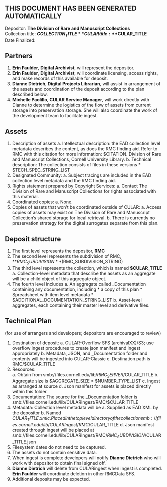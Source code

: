 THIS DOCUMENT HAS BEEN GENERATED AUTOMATICALLY
----------------------------------------------

Depositor: **The Division of Rare and Manuscript Collections**  
Collection title: **$COLLECTION_TITLE**  
CULAR title: **$CULAR_TITLE**  
Date Finalized:  


Partners
--------
1. **Erin Faulder**, **Digital Archivist**, will represent the depositor.  
2. **Erin Faulder**, **Digital Archivist**, will coordinate licensing, access rights, and make records of this available for deposit. 
3. **Dianne Dietrich**, **Digital Projects Librarian**, will assist in arrangement of the assets and coordination of the deposit according to the plan described below. 
4. **Michelle Paolillo**, **CULAR Service Manager**, will work directly with Dianne to determine the logistics of the flow of assets from current storage into preservation storage.  She will also coordinate the work of the development team to facilitate ingest.


Assets
------
1. Description of assets
    a. Intellectual description: the EAD collection level metadata describes the content, as does the RMC finding aid. Refer to RMC with this citation for more information: $CITATION. Division of Rare and Manuscript Collections, Cornell University Library.
    b. Technical description: The collection consists of files in these versions 
        * $TECH_SPEC_STRING_LIST
2. Designated Community:
    a. Subject tracings are included in the EAD collection level metadata and the RMC finding aid.
3. Rights statement prepared by Copyright Services: 
    a. Contact The Division of Rare and Manuscript Collections for rights associated with this material. 
4. Coordinated copies: 
    a. None.
5. Copies of assets that won’t be coordinated outside of CULAR:
    a. Access copies of assets may exist on The Division of Rare and Manuscript Collection’s shared storage for local retrieval. 
    b. There is currently no preservation strategy for the digital surrogates separate from this plan. 


Deposit structure
-----------------
1. The first level represents the depositor, **RMC**
2. The second level represents the subdivision of RMC, **$RMC_SUBDIVISION** ($RMC_SUBDIVISION_STRING)
3. The third level represents the collection, which is named **$CULAR_TITLE**
    a. Collection-level metadata that describe the assets as an aggregate will be a child object of this aggregate object.
4. The fourth level includes
    a. An aggregate called _Documentation containing any documentation, including 
        * a copy of this plan
        * Spreadsheet with item level metadata
        * $ADDITIONAL_DOCUMENTATION_STRING_LIST
    b. Asset-level aggregates, each containing their master level and derivative files.  


Technical Plan 
--------------
(for use of arrangers and developers; depositors are encouraged to review)  

1. Destination of deposit: 
    a. CULAR-Overflow SFS (archivalXX)/S3; use overflow ingest procedures to create json manifest and ingest appropriately
    b. Metadata, JSON, and _Documentation folder and contents will be ingested into CULAR-Classic 
    c. Destination path is RMC/$CULAR_TITLE
2. Resources:  
    a. Obtain from smb://files.cornell.edu/lib/$RMC_SERVER/$CULAR_TITLE
    b. Aggregate size is $AGGREGATE_SIZE
        * $NUMBER_TYPE_LIST
    c. Ingest as arranged at source
    d. Json manifest for assets is placed directly within this folder.
3. Documentation: The source for the _Documentation folder is smb://files.cornell.edu/lib/CULARIngest/RMC/$CULAR_TITLE
4. Metadata: Collection level metadata will be 
    a. Supplied as EAD XML by the depositor
    b. Named $CULAR_TITLE.xml
    c. Placed in the top level directory of the collection smb://files.cornell.edu/lib/CULARIngest/RMC/$CULAR_TITLE
    d. Json manifest created through ingest will be placed at smb://files.cornell.edu/lib/CULARIngest/RMC/$RMC_SUBDIVISION/$CULAR_TITLE.json
5. Filesystem dates do not need to be captured.
6. The assets do not contain sensitive data.
7. When ingest is complete developers will notify **Dianne Dietrich** who will work with depositor to obtain final signed off.  
8. **Dianne Dietrich** will delete from CULARingest when ingest is completed. **Erin Faulder** will coordinate deletion in other RMCData SFS.  
9. Additional deposits may be expected.
